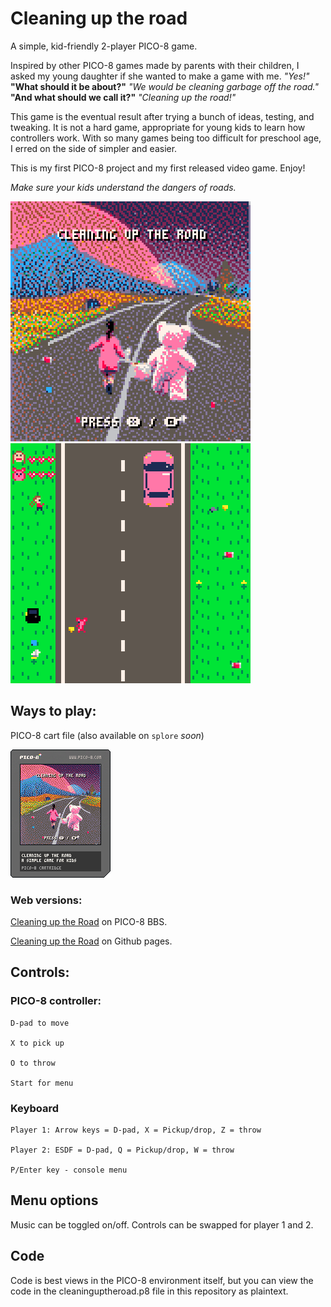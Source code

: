 # Cleaning up the road
A simple, kid-friendly 2-player PICO-8 game.

Inspired by other PICO-8 games made by parents with their children, I asked my young daughter if she wanted to make a game with me.  *"Yes!"*    
**"What should it be about?"**     *"We would be cleaning garbage off the road."*    
**"And what should we call it?"**     *"Cleaning up the road!"*    

This game is the eventual result after trying a bunch of ideas, testing, and tweaking.  It is not a hard game, appropriate for young kids to learn how controllers work.  With so many games being too difficult for preschool age, I erred on the side of simpler and easier.

This is my first PICO-8 project and my first released video game. Enjoy!

_Make sure your kids understand the dangers of roads._

![Gameplay gif](docs/gameplay0.gif)
![Gameplay gif](docs/gameplay1.gif)

## Ways to play:
PICO-8 cart file (also available on `splore` *soon*)

![Pico8 cart](docs/cleaninguptheroad.p8.png)

### Web versions:

[Cleaning up the Road](https://www.lexaloffle.com/bbs/?tid=50595) on PICO-8 BBS.

[Cleaning up the Road](https://thtroyer.github.io/cleaninguptheroad/) on Github pages.


## Controls:

### PICO-8 controller:

```
D-pad to move

X to pick up

O to throw

Start for menu
```


### Keyboard

```
Player 1: Arrow keys = D-pad, X = Pickup/drop, Z = throw

Player 2: ESDF = D-pad, Q = Pickup/drop, W = throw

P/Enter key - console menu
```

## Menu options
Music can be toggled on/off.
Controls can be swapped for player 1 and 2.

## Code
Code is best views in the PICO-8 environment itself, but you can view the code in the cleaninguptheroad.p8 file in this repository as plaintext.

